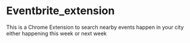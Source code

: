 # Eventbrite_extension
This is a Chrome Extension to search nearby events happen in your city either happening this week or next week

